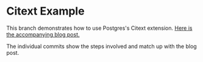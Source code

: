 # Citext Example

This branch demonstrates how to use Postgres's Citext extension. [Here is the accompanying blog post.](https://paulhoffer.com/2019/04/16/case-insensitive-emails-and-usernames-with-postgres.html)

The individual commits show the steps involved and match up with the blog post.

